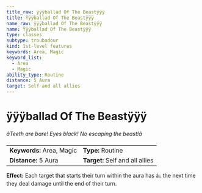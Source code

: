 ```yaml
---
title_raw: ÿÿÿballad Of The Beastÿÿÿ
title: Ÿÿÿballad Of The Beastÿÿÿ
name_raw: ÿÿÿballad Of The Beastÿÿÿ
name: Ÿÿÿballad Of The Beastÿÿÿ
type: classes
subtype: troubadour
kind: 1st-level features
keywords: Area, Magic
keyword_list:
  - Area
  - Magic
ability_type: Routine
distance: 5 Aura
target: Self and all allies
---
```


# ÿÿÿballad Of The Beastÿÿÿ

*âTeeth are bare! Eyes black! No escaping the beast!â*

|                           |                                 |
| :------------------------ | :------------------------------ |
| **Keywords:** Area, Magic | **Type:** Routine               |
| **Distance:** 5 Aura      | **Target:** Self and all allies |

**Effect:** Each target that starts their turn within the aura has `â¡` the next time they deal damage until the end of their turn.
